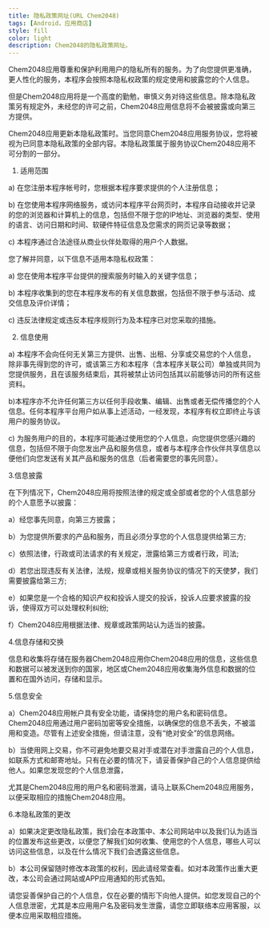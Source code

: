 ```yaml
---
title: 隐私政策网址(URL Chem2048)
tags: [Android，应用商店]
style: fill
color: light
description: Chem2048的隐私政策网址。
---
```


Chem2048应用尊重和保护利用用户的隐私所有的服务。为了向您提供更准确，更人性化的服务，本程序会按照本隐私权政策的规定使用和披露您的个人信息。

但是Chem2048应用将是一个高度的勤勉，审慎义务对待这些信息。除本隐私政策另有规定外，未经您的许可之前，Chem2048应用信息将不会被披露或向第三方提供。

Chem2048应用更新本隐私政策时。当您同意Chem2048应用服务协议，您将被视为已同意本隐私政策的全部内容。本隐私政策属于服务协议Chem2048应用不可分割的一部分。

1. 适用范围

a) 在您注册本程序帐号时，您根据本程序要求提供的个人注册信息；

b) 在您使用本程序网络服务，或访问本程序平台网页时，本程序自动接收并记录的您的浏览器和计算机上的信息，包括但不限于您的IP地址、浏览器的类型、使用的语言、访问日期和时间、软硬件特征信息及您需求的网页记录等数据；

c) 本程序通过合法途径从商业伙伴处取得的用户个人数据。

您了解并同意，以下信息不适用本隐私权政策：

a) 您在使用本程序平台提供的搜索服务时输入的关键字信息；

b) 本程序收集到的您在本程序发布的有关信息数据，包括但不限于参与活动、成交信息及评价详情；

c) 违反法律规定或违反本程序规则行为及本程序已对您采取的措施。

2. 信息使用

a) 本程序不会向任何无关第三方提供、出售、出租、分享或交易您的个人信息，除非事先得到您的许可，或该第三方和本程序（含本程序关联公司）单独或共同为您提供服务，且在该服务结束后，其将被禁止访问包括其以前能够访问的所有这些资料。

b)本程序亦不允许任何第三方以任何手段收集、编辑、出售或者无偿传播您的个人信息。任何本程序平台用户如从事上述活动，一经发现，本程序有权立即终止与该用户的服务协议。

c) 为服务用户的目的，本程序可能通过使用您的个人信息，向您提供您感兴趣的信息，包括但不限于向您发出产品和服务信息，或者与本程序合作伙伴共享信息以便他们向您发送有关其产品和服务的信息（后者需要您的事先同意）。

3.信息披露

在下列情况下，Chem2048应用将按照法律的规定或全部或者您的个人信息部分的个人意愿予以披露：

a）经您事先同意，向第三方披露；

b）为您提供所要求的产品和服务，而且必须分享您的个人信息提供给第三方;

c）依照法律，行政或司法请求的有关规定，泄露给第三方或者行政，司法;

d）若您出现违反有关法律，法规，规章或相关服务协议的情况下的天使梦，我们需要披露给第三方;

e）如果您是一个合格的知识产权和投诉人提交的投诉，投诉人应要求披露的投诉，使得双方可以处理权利纠纷;

f）Chem2048应用根据法律、规章或政策网站认为适当的披露。

4.信息存储和交换

信息和收集将存储在服务器Chem2048应用你Chem2048应用的信息，这些信息和数据可以被发送到你的国家，地区或Chem2048应用收集海外信息和数据的位置和在国外访问，存储和显示。

5.信息安全

a）Chem2048应用帐户具有安全功能，请保持您的用户名和密码信息。 Chem2048应用通过用户密码加密等安全措施，以确保您的信息不丢失，不被滥用和变造。尽管有上述安全措施，但请注意，没有“绝对安全”的信息网络。

b）当使用网上交易，你不可避免地要交易对手或潜在对手泄露自己的个人信息，如联系方式和邮寄地址。只有在必要的情况下，请妥善保护自己的个人信息提供给他人。如果您发现您的个人信息泄露，

尤其是Chem2048应用的用户名和密码泄漏，请马上联系Chem2048应用服务，以便采取相应的措施Chem2048应用。

6.本隐私政策的更改

a）如果决定更改隐私政策，我们会在本政策中、本公司网站中以及我们认为适当的位置发布这些更改，以便您了解我们如何收集、使用您的个人信息，哪些人可以访问这些信息，以及在什么情况下我们会透露这些信息。

b）本公司保留随时修改本政策的权利，因此请经常查看。如对本政策作出重大更改，本公司会通过网站或APP应用通知的形式告知。

请您妥善保护自己的个人信息，仅在必要的情形下向他人提供。如您发现自己的个人信息泄密，尤其是本应用用户名及密码发生泄露，请您立即联络本应用客服，以便本应用采取相应措施。